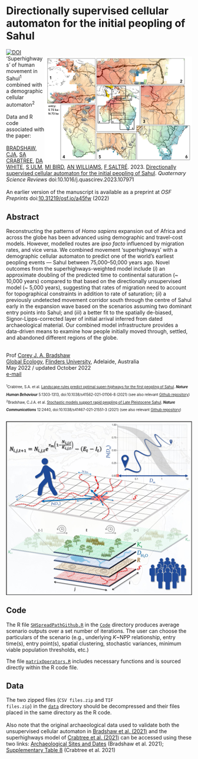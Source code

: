 # Directionally supervised cellular automaton for the initial peopling of Sahul
<img align="right" src="www/regions75.jpg" alt="Sahul predictions" width="400" style="margin-top: 20px">
<a href="https://doi.org/10.5281/zenodo.7542562"><img src="https://zenodo.org/badge/DOI/10.5281/zenodo.7542562.svg" alt="DOI"></a>
<br>
‘Superhighways’ of human movement in Sahul<sup>1</sup> combined with a demographic cellular automaton<sup>2</sup><br>

<br>
Data and R code associated with the paper:

<br>
<br>
<a href="http://scholar.google.com.au/citations?sortby=pubdate&hl=en&user=1sO0O3wAAAAJ&view_op=list_works">BRADSHAW, CJA</a>, <a href="https://stefanicrabtree.com/about-stefani/">SA CRABTREE</a>, <a href="https://santafe.edu/people/profile/devin-white">DA WHITE</a>, <a href="https://research.jcu.edu.au/portfolio/sean.ulm">S ULM</a>, <a href="https://research.jcu.edu.au/portfolio/michael.bird">MI BIRD</a>, <a href="https://www.emmconsulting.com.au/about/leadership-team/dr-alan-william-2/">AN WILLIAMS</a>, <a href="http://www.flinders.edu.au/people/frederik.saltre">F SALTRÉ</a>. 2023. <a href="http://doi.org/10.1016/j.quascirev.2023.107971">Directionally supervised cellular automaton for the initial peopling of Sahul</a>. <em>Quaternary Science Reviews</em> doi:10.1016/j.quascirev.2023.107971

<br>
<br>
An earlier version of the manuscript is available as a preprint at <em>OSF Preprints</em> doi:<a href="http://doi.org/10.31219/osf.io/a45fw">10.31219/osf.io/a45fw</a> (2022)

## Abstract
Reconstructing the patterns of <em>Homo sapiens</em> expansion out of Africa and across the globe has been advanced using demographic and travel-cost models. However, modelled routes are <em>ipso facto</em> influenced by migration rates, and vice versa. We combined movement ‘superhighways’ with a demographic cellular automaton to predict one of the world’s earliest peopling events — Sahul between 75,000–50,000 years ago. Novel outcomes from the superhighways-weighted model include (<em>i</em>) an approximate doubling of the predicted time to continental saturation (~ 10,000 years) compared to that based on the directionally unsupervised model (~ 5,000 years), suggesting that rates of migration need to account for topographical constraints in addition to rate of saturation; (<em>ii</em>) a previously undetected movement corridor south through the centre of Sahul early in the expansion wave based on the scenarios assuming two dominant entry points into Sahul; and (<em>iii</em>) a better fit to the spatially de-biased, Signor-Lipps-corrected layer of initial arrival inferred from dated archaeological material. Our combined model infrastructure provides a data-driven means to examine how people initially moved through, settled, and abandoned different regions of the globe. 

<br>
Prof <a href="http://scholar.google.com.au/citations?sortby=pubdate&hl=en&user=1sO0O3wAAAAJ&view_op=list_works">Corey J. A. Bradshaw</a> <br>
<a href="http://globalecologyflinders.com" target="_blank">Global Ecology</a>, <a href="http://flinders.edu.au" target="_blank">Flinders University</a>, Adelaide, Australia <br>
May 2022 / updated October 2022 <br>
<a href=mailto:corey.bradshaw@flinders.edu.au>e-mail</a> <br>
<br>
<sub><sup><sup>1</sup>Crabtree, S.A. et al. <a href="http://doi.org/10.1038/s41562-021-01106-8">Landscape rules predict optimal super-highways for the first peopling of Sahul</a>. <strong><em>Nature Human Behaviour</strong></em> 5:1303-1313, doi:10.1038/s41562-021-01106-8 (2021) (see also relevant <a href="https://github.com/dawhite/sfa">Github repository</a>)</sup></sub><br>
<sub><sup><sup>2</sup>Bradshaw, C.J.A. et al. <a href="http://doi.org/10.1038/s41467-021-21551-3">Stochastic models support rapid peopling of Late Pleistocene Sahul</a>. <strong><em>Nature Communications</strong></em> 12:2440, doi:10.1038/s41467-021-21551-3 (2021) (see also relevant <a href="https://github.com/cjabradshaw/SahulHumanSpread">Github repository</a>)</sup></sub>

<img align="center" src="www/modelschematic.jpg" alt="model structure" width="900" style="margin-top: 20px">

## Code
The R file <a href="https://github.com/cjabradshaw/SuperhighwaysSpreadModel/blob/main/code/SHSpreadPathGithub.R"><code>SHSpreadPathGithub.R</code></a> in the <a href="https://github.com/cjabradshaw/SuperhighwaysSpreadModel/tree/main/code"><code>Code</code></a> directory produces average scenario outputs over a set number of iterations. The user can choose the particulars of the scenario (e.g., underlying <em>K</em>~NPP relationship, entry time(s), entry point(s), spatial clustering, stochastic variances, minimum viable population thresholds, etc.)

The file <a href="https://github.com/cjabradshaw/SuperhighwaysSpreadModel/blob/main/code/matrixOperators.r"><code>matrixOperators.R</code></a> includes necessary functions and is sourced directly within the R code file.

## Data
The two zipped files (<code>CSV files.zip</code> and <code>TIF files.zip</code>) in the <a href="https://github.com/cjabradshaw/SuperhighwaysSpreadModel/tree/main/data"><code>data</code></a> directory should be decompressed and their files placed in the same directory as the R code.
<br>
<br>
Also note that the original archaeological data used to validate both the unsupervised cellular automaton in <a href="http://doi.org/10.1038/s41467-021-21551-3">Bradshaw et al. (2021)</a> and the superhighways model of <a href="https://www.nature.com/articles/s41562-021-01106-8">Crabtree et al. (2021)</a> can be accessed using these two links: <a href="https://github.com/cjabradshaw/SahulHumanSpread/blob/master/Archaeology%20sites%20%26%20dates%20used%20for%20comparison%20layers.xlsx">Archaeological Sites and Dates</a> (Bradshaw et al. 2021); <a href="https://static-content.springer.com/esm/art%3A10.1038%2Fs41562-021-01106-8/MediaObjects/41562_2021_1106_MOESM3_ESM.xlsx">Supplementary Table 8</a> (Crabtree et al. 2021)

